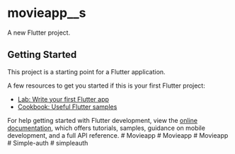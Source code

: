 # movieapp__s

A new Flutter project.

## Getting Started

This project is a starting point for a Flutter application.

A few resources to get you started if this is your first Flutter project:

- [Lab: Write your first Flutter app](https://docs.flutter.dev/get-started/codelab)
- [Cookbook: Useful Flutter samples](https://docs.flutter.dev/cookbook)

For help getting started with Flutter development, view the
[online documentation](https://docs.flutter.dev/), which offers tutorials,
samples, guidance on mobile development, and a full API reference.
#   M o v i e _ _ a p p  
 #   M o v i e _ _ a p p  
 #   M o v i e _ _ a p p  
 #   S i m p l e - a u t h  
 #   s i m p l e a u t h  
 